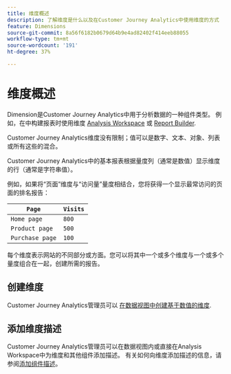 ```yaml
---
title: 维度概述
description: 了解维度是什么以及在Customer Journey Analytics中使用维度的方式
feature: Dimensions
source-git-commit: 8a56f6182b0679d64b9e4ad82402f414eeb88055
workflow-type: tm+mt
source-wordcount: '191'
ht-degree: 37%

---
```


# 维度概述

Dimension是Customer Journey Analytics中用于分析数据的一种组件类型。 例如，在中构建报表时使用维度 [Analysis Workspace](/help/analysis-workspace/home.md) 或 [Report Builder](/help/report-builder/report-buider-overview.md).

Customer Journey Analytics维度没有限制；值可以是数字、文本、对象、列表或所有这些的混合。

Customer Journey Analytics中的基本报表根据量度列（通常是数值）显示维度的行（通常是字符串值）。

例如，如果将“页面”维度与“访问量”量度相结合，您将获得一个显示最常访问的页面的排名报告：

| `Page` | `Visits` |
| --- | --- |
| `Home page` | `800` |
| `Product page` | `500` |
| `Purchase page` | `100` |

每个维度表示网站的不同部分或方面。您可以将其中一个或多个维度与一个或多个量度组合在一起，创建所需的报告。

## 创建维度

Customer Journey Analytics管理员可以 [在数据视图中创建基于数值的维度](/help/data-views/create-dataview.md#components).

## 添加维度描述

Customer Journey Analytics管理员可以在数据视图内或直接在Analysis Workspace中为维度和其他组件添加描述。 有关如何向维度添加描述的信息，请参阅[添加组件描述](/help/components/add-component-descriptions.md)。
